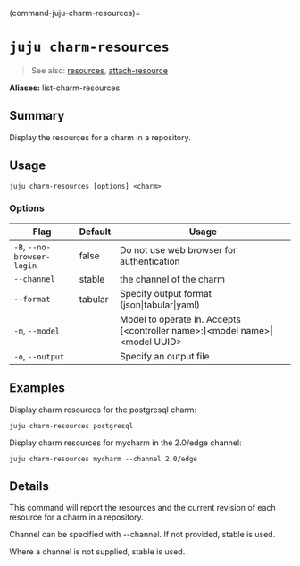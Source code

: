 (command-juju-charm-resources)=
# `juju charm-resources`
> See also: [resources](#resources), [attach-resource](#attach-resource)

**Aliases:** list-charm-resources

## Summary
Display the resources for a charm in a repository.

## Usage
```juju charm-resources [options] <charm>```

### Options
| Flag | Default | Usage |
| --- | --- | --- |
| `-B`, `--no-browser-login` | false | Do not use web browser for authentication |
| `--channel` | stable | the channel of the charm |
| `--format` | tabular | Specify output format (json&#x7c;tabular&#x7c;yaml) |
| `-m`, `--model` |  | Model to operate in. Accepts [&lt;controller name&gt;:]&lt;model name&gt;&#x7c;&lt;model UUID&gt; |
| `-o`, `--output` |  | Specify an output file |

## Examples

Display charm resources for the postgresql charm:

    juju charm-resources postgresql

Display charm resources for mycharm in the 2.0/edge channel:

    juju charm-resources mycharm --channel 2.0/edge



## Details

This command will report the resources and the current revision of each
resource for a charm in a repository.

Channel can be specified with --channel.  If not provided, stable is used.

Where a channel is not supplied, stable is used.